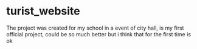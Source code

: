 # turist_website
The project was created for my school in a event of city hall, is my first official project, could be so much better but i think that for the first time is ok
